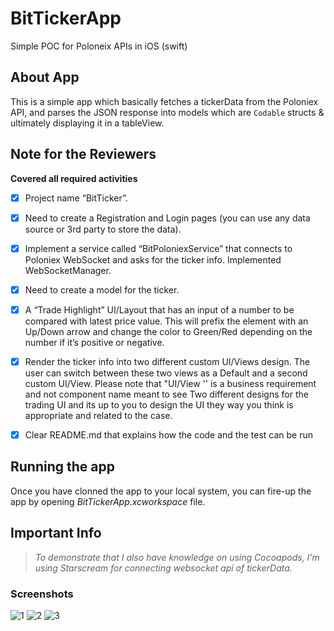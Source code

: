# BitTickerApp
Simple POC for Poloneix APIs in iOS (swift)

## About App

This is a simple app which basically fetches a tickerData from the Poloniex API, and parses the JSON response into models which are `Codable` structs & ultimately displaying it in a tableView. 

## Note for the Reviewers

**Covered all required activities**
- [x] Project name “BitTicker”. 
- [x] Need to create a Registration and Login pages (you can use any data source or 3rd party to store the data).
- [x] Implement a service called “BitPoloniexService” that connects to Poloniex WebSocket and asks for the ticker info. Implemented WebSocketManager.
- [x] Need to create a model for the ticker.
- [x] A “Trade Highlight” UI/Layout that has an input of a number to be compared with latest price value. This will prefix the element with an Up/Down arrow and change the color to Green/Red depending on the number if it’s positive or negative.

- [x] Render the ticker info into two different custom UI/Views design. The user can switch between these two views as a Default and a second custom UI/View.
Please note that "UI/View '' is a business requirement and not component name meant to see Two different designs for the trading UI and its up to you to design the UI they way you think is appropriate and related to the case.
- [x] Clear README.md that explains how the code and the test can be run

## Running the app

Once you have clonned the app to your local system, you can fire-up the app by opening _BitTickerApp.xcworkspace_ file.

## Important Info 
> _To demonstrate that I also have knowledge on using Cocoapods, I'm using Starscream for connecting websocket api of tickerData._ 

### Screenshots

![1](https://user-images.githubusercontent.com/6418402/84205424-26390280-aabe-11ea-9baf-557675c3492c.png)
![2](https://user-images.githubusercontent.com/6418402/84205431-289b5c80-aabe-11ea-834c-47fe4956d802.png)
![3](https://user-images.githubusercontent.com/6418402/84205434-2a652000-aabe-11ea-8d79-dbd23b58c873.png)
